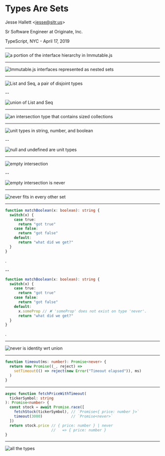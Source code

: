 # Types Are Sets

Jesse Hallett &lt;jesse@sitr.us&gt;

Sr Software Engineer at Originate, Inc.

TypeScript, NYC - April 17, 2019

---

<!-- .slide: class="noborder" -->
![a portion of the interface hierarchy in Immutable.js](./interface-hierarchy.svg)

---

<!-- .slide: class="noborder" -->
![Immutable.js interfaces represented as nested sets](./interface-hierarchy-as-sets.svg)

---

<!-- .slide: class="noborder" data-transition="none" -->
![List and Seq, a pair of disjoint types](./list-and-seq.svg)

--

<!-- .slide: class="noborder" data-transition="none" -->
![union of List and Seq](./list-union-seq.svg)

---

<!-- .slide: class="noborder" -->
![an intersection type that contains sized collections](./collection-intersect-size.svg)

---

<!-- .slide: class="noborder" data-transition="none" -->
![unit types in string, number, and boolean](./unit-types.svg)

--

<!-- .slide: class="noborder" data-transition="none" -->
![null and undefined are unit types](./all-unit-types.svg)

---

<!-- .slide: class="noborder" data-transition="none" -->
![empty intersection](./empty-intersection.svg)

--

<!-- .slide: class="noborder" data-transition="none" -->
![empty intersection is never](./empty-intersection-is-never.svg)

---

<!-- .slide: class="noborder" -->
![never fits in every other set](./never-is-everywhere.svg)

---

<!-- .slide: data-transition="none" -->
```ts
function matchBoolean(x: boolean): string {
  switch(x) {
    case true:
      return "got true"
    case false:
      return "got false"
    default:
      return "what did we get?"
  }
}
```

. <!-- .element: class="fragment" data-code-focus="8" style="display:none" -->

--

<!-- .slide: data-transition="none" -->
```ts
function matchBoolean(x: boolean): string {
  switch(x) {
    case true:
      return "got true"
    case false:
      return "got false"
    default:
      x.someProp // ✘ 'someProp' does not exist on type 'never'.
      return "what did we get?"
  }
}
```

. <!-- .element: class="fragment" data-code-focus="8" style="display:none" -->

---

<!-- .slide: class="noborder" -->
![never is identity wrt union](./union-with-never.svg)

---

```ts
function timeout(ms: number): Promise<never> {
  return new Promise((_, reject) =>
    setTimeout(() => reject(new Error("Timeout elapsed")), ms)
  )
}
```

---

```ts
async function fetchPriceWithTimeout(
  tickerSymbol: string
): Promise<number> {
  const stock = await Promise.race([
    fetchStock(tickerSymbol), // `Promise<{ price: number }>`
    timeout(3000)             // `Promise<never>`
  ])
  return stock.price // { price: number } | never
                     //   => { price: number }
}
```

---

<!-- .slide: class="noborder" -->
![all the types](./all-the-types.svg)
